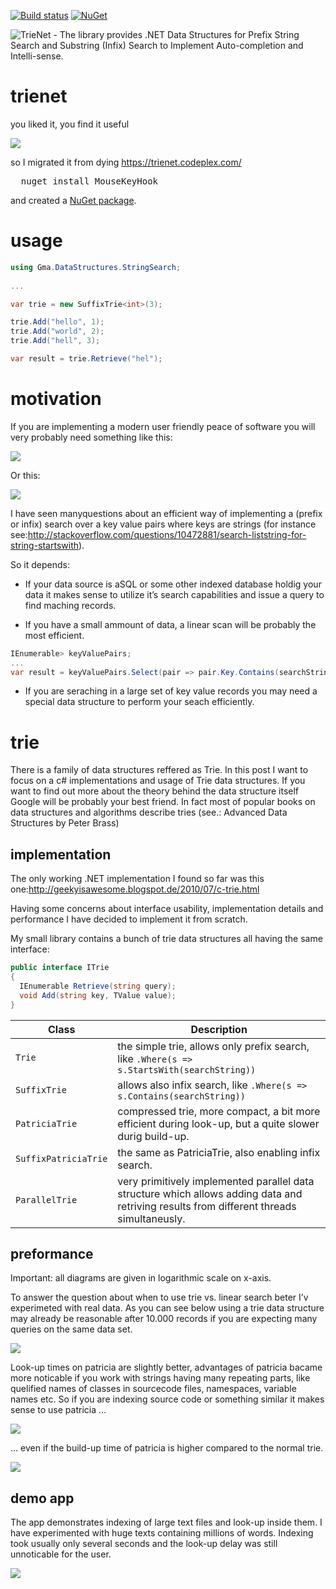[![Build status](https://ci.appveyor.com/api/projects/status/4ruj2ijq2uc0pu2m/branch/master?svg=true)](https://ci.appveyor.com/project/gmamaladze/trienet/branch/master)
[![NuGet](https://img.shields.io/nuget/v/Nuget.Core.svg)]([![NuGet](https://img.shields.io/nuget/dt/Microsoft.AspNetCore.Mvc.svg)](https://www.nuget.org/packages/TrieNet/))

![TrieNet - The library provides .NET Data Structures for Prefix String Search and Substring (Infix) Search to Implement Auto-completion and Intelli-sense.](/img/trienet.png)

# trienet

you liked it, you find it useful

![](/img/reviews.png)

so I migrated it from dying https://trienet.codeplex.com/ 

<pre>
  nuget install MouseKeyHook
</pre>

and created a [NuGet package](https://www.nuget.org/packages/TrieNet/).

# usage
```csharp
using Gma.DataStructures.StringSearch;
	
...

var trie = new SuffixTrie<int>(3);

trie.Add("hello", 1);
trie.Add("world", 2);
trie.Add("hell", 3);

var result = trie.Retrieve("hel");
```

# motivation
If you are implementing a modern user friendly peace of software you will very probably need something like this:

![](/img/trie-example.png)

Or this:

![](/img/trie-example_2.png)

I have seen manyquestions about an efficient way of implementing a (prefix or infix) search over a key value pairs where keys are strings (for instance see:http://stackoverflow.com/questions/10472881/search-liststring-for-string-startswith).

So it depends:

* If your data source is aSQL or some other indexed database holdig your data it makes sense to utilize it’s search capabilities and issue a query to find maching records.

* If you have a small ammount of data, a linear scan will be probably the most efficient.

 
```csharp
IEnumerable> keyValuePairs;
...
var result = keyValuePairs.Select(pair => pair.Key.Contains(searchString));
``` 
 

* If you are seraching in a large set of key value records you may need a special data structure to perform your seach efficiently.


# trie

There is a family of data structures reffered as Trie. In this post I want to focus on a c# implementations and usage of Trie data structures. If you want to find out more about the theory behind the data structure itself Google will be probably your best friend. In fact most of popular books on data structures and algorithms describe tries (see.: Advanced Data Structures by Peter Brass)

## implementation

The only working .NET implementation I found so far was this one:http://geekyisawesome.blogspot.de/2010/07/c-trie.html

Having some concerns about interface usability, implementation details and performance I have decided to implement it from scratch.

My small library contains a bunch of trie data structures all having the same interface:


```csharp
public interface ITrie
{
  IEnumerable Retrieve(string query);
  void Add(string key, TValue value);
}
```

Class|Description  
-----|-------------
`Trie` | the simple trie, allows only prefix search, like `.Where(s => s.StartsWith(searchString))`
`SuffixTrie` | allows also infix search, like `.Where(s => s.Contains(searchString))`
`PatriciaTrie` | compressed trie, more compact, a bit more efficient during look-up, but a quite slower durig build-up.
`SuffixPatriciaTrie` | the same as PatriciaTrie, also enabling infix search.
`ParallelTrie` | very primitively implemented parallel data structure which allows adding data and retriving results from different threads simultaneusly.

## preformance

Important: all diagrams are given in logarithmic scale on x-axis.

To answer the question about when to use trie vs. linear search beter I’v experimeted with real data.
As you can see below using a trie data structure may already be reasonable after 10.000 records if you are expecting many queries on the same data set.

![](/img/trie-look-up1.png)

Look-up times on patricia are slightly better, advantages of patricia bacame more noticable if you work with strings having many repeating parts, like quelified names of classes in sourcecode files, namespaces, variable names etc. So if you are indexing source code or something similar it makes sense to use patricia …

![](/img/trie-look-up2.png)

… even if the build-up time of patricia is higher compared to the normal trie.

![](/img/trie-build-up1.png)

 

## demo app

The app demonstrates indexing of large text files and look-up inside them. I have experimented with huge texts containing millions of words. Indexing took usually only several seconds and the look-up delay was still unnoticable for the user.

![](/img/trie-demo-app.png)

